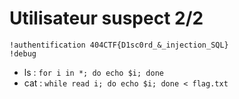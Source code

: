 # Utilisateur suspect 2/2

```
!authentification 404CTF{D1sc0rd_&_injection_SQL}
!debug
```

- ls : ```for i in *; do echo $i; done```
- cat : ```while read i; do echo $i; done < flag.txt```
